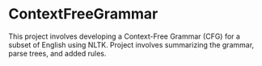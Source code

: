 # ContextFreeGrammar
This project involves developing a Context-Free Grammar (CFG) for a subset of English using NLTK. Project involves summarizing the grammar, parse trees, and added rules.
